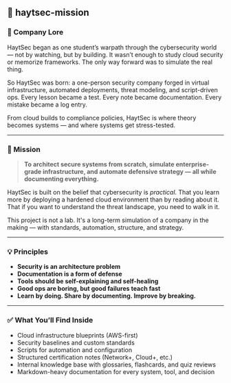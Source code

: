 ## 🏴 haytsec-mission

### 📜 Company Lore

HaytSec began as one student’s warpath through the cybersecurity world — not by watching, but by building. It wasn’t enough to study cloud security or memorize frameworks. The only way forward was to simulate the real thing.

So HaytSec was born: a one-person security company forged in virtual infrastructure, automated deployments, threat modeling, and script-driven ops. Every lesson became a test. Every note became documentation. Every mistake became a log entry.

From cloud builds to compliance policies, HaytSec is where theory becomes systems — and where systems get stress-tested.

---

### 🎯 Mission

> **To architect secure systems from scratch, simulate enterprise-grade infrastructure, and automate defensive strategy — all while documenting everything.**

HaytSec is built on the belief that cybersecurity is *practical*. That you learn more by deploying a hardened cloud environment than by reading about it. That if you want to understand the threat landscape, you need to walk in it.

This project is not a lab. It's a long-term simulation of a company in the making — with standards, automation, structure, and strategy.

---

### 💡 Principles

- **Security is an architecture problem**  
- **Documentation is a form of defense**  
- **Tools should be self-explaining and self-healing**  
- **Good ops are boring, but good failures teach fast**  
- **Learn by doing. Share by documenting. Improve by breaking.**

---

### ✅ What You’ll Find Inside

- Cloud infrastructure blueprints (AWS-first)  
- Security baselines and custom standards  
- Scripts for automation and configuration  
- Structured certification notes (Network+, Cloud+, etc.)  
- Internal knowledge base with glossaries, flashcards, and quiz reviews  
- Markdown-heavy documentation for every system, tool, and decision


